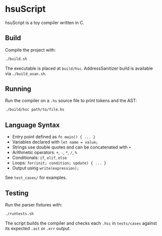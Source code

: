 # hsuScript

hsuScript is a toy compiler written in C.

## Build

Compile the project with:

```bash
./build.sh
```

The executable is placed at `build/hsc`. AddressSanitizer build is available via `./build_asan.sh`.

## Running

Run the compiler on a `.hs` source file to print tokens and the AST:

```bash
./build/hsc path/to/file.hs
```

## Language Syntax

- Entry point defined as `fn main() { ... }`
- Variables declared with `let name = value;`
- Strings use double quotes and can be concatenated with `+`
- Arithmetic operators: `+`, `-`, `*`, `/`, `%`
- Conditionals: `if`, `elif`, `else`
- Loops: `for(init; condition; update) { ... }`
- Output using `write(expression);`

See `test_cases/` for examples.

## Testing

Run the parser fixtures with:

```bash
./runtests.sh
```

The script builds the compiler and checks each `.hsc` in `tests/cases` against its expected `.ast` or `.err` output.
